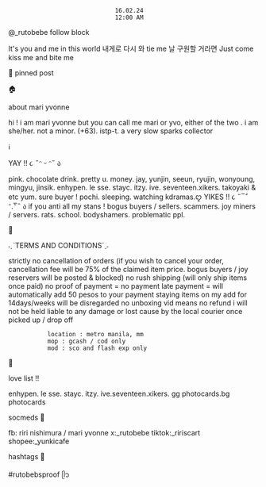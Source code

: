
                                  16.02.24
                                  12:00 AM

@_rutobebe    follow     block

It's you and me in this world 내게로 다시 와 tie me 날 구원할 거라면 Just come kiss me and bite me

📌 pinned post

🏠

about mari yvonne 

hi ! i am mari yvonne but you can call me mari or yvo, either of the two .
i am she/her. not a minor. (+63). istp-t. a very slow sparks collector

ℹ️

YAY !! ૮ ˶ᵔ ᵕ ᵔ˶ ა

pink. chocolate drink. pretty u. money. jay, yunjin, seeun, ryujin, wonyoung, mingyu, jinsik. enhypen. le sse. stayc. itzy. ive. seventeen.xikers. takoyaki & etc yum. sure buyer ! pochi. sleeping. watching kdramas.ꨄ︎
YIKES !! ૮ ˶‾᷄ ⁻.‾᷅˵ ა
if you anti all my stans ! bogus buyers / sellers. scammers. joy miners / servers. rats. school. bodyshamers. problematic ppl.

📂

˗ˏˋTERMS AND CONDITIONS´ˎ˗

strictly no cancellation of orders (if you wish to cancel your order, cancellation fee will be 75% of the claimed item price. bogus buyers / joy reservers will be posted & blocked)
no rush shipping (will only ship items once paid)
no proof of payment = no payment
late payment = will automatically add 50 pesos to your payment
staying items on my add for 14days/weeks will be disregarded
no unboxing vid means no refund
i will not be held liable to any damage or lost cause by the local courier once picked up / drop off

               
               location : metro manila, mm
               mop : gcash / cod only
               mod : sco and flash exp only


🩷

love list !!

enhypen. le sse. stayc. itzy. ive.seventeen.xikers. gg photocards.bg photocards


socmeds 📌

fb: riri nishimura / mari yvonne 
x:_rutobebe
tiktok:_ririscart
shopee:_yunkicafe


hashtags 📌

#rutobebsproof ᥫ᭡
